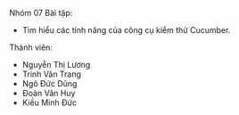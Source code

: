 Nhóm 07
Bài tập:
-	Tìm hiểu các tính năng của công cụ kiểm thử Cucumber.

Thành viên:
-	Nguyễn Thị Lương
-	Trinh Vân Trang
-	Ngô Đức Dũng
-	Đoàn Văn Huy
-	Kiều Minh Đức
